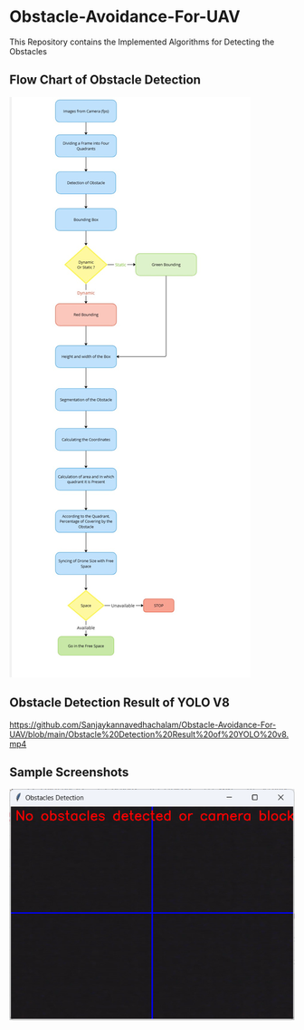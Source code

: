 # Obstacle-Avoidance-For-UAV
This Repository contains the Implemented Algorithms for Detecting the Obstacles

## Flow Chart of Obstacle Detection
![logo](https://github.com/Sanjaykannavedhachalam/Obstacle-Avoidance-For-UAV/blob/main/Flowchart%20(2).jpg)

## Obstacle Detection Result of YOLO V8

https://github.com/Sanjaykannavedhachalam/Obstacle-Avoidance-For-UAV/blob/main/Obstacle%20Detection%20Result%20of%20YOLO%20v8.mp4

## Sample Screenshots
![Logo](https://github.com/Sanjaykannavedhachalam/Obstacle-Avoidance-For-UAV/blob/main/Screenshot%202024-06-29%20095603.png)

